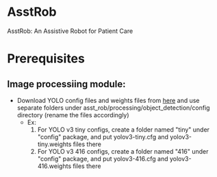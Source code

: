 # AsstRob
AsstRob: An Assistive Robot for Patient Care

# Prerequisites 

## Image processiing module:
- Download YOLO config files and weights files from [here](https://pjreddie.com/darknet/yolo/) and use separate folders under asst_rob/processing/object_detection/config directory (rename the files accordingly)
    * Ex: 
        1) For YOLO v3 tiny configs, create a folder named "tiny" under "config" package, and put yolov3-tiny.cfg and yolov3-tiny.weights files there
        2) For YOLO v3 416 configs, create a folder named "416" under "config" package, and put yolov3-416.cfg and yolov3-416.weights files there   
